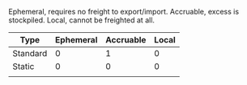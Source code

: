 Ephemeral, requires no freight to export/import.
Accruable, excess is stockpiled.
Local, cannot be freighted at all.


| Type     | Ephemeral | Accruable | Local |
|----------|-----------|-----------|-------|
| Standard | 0         | 1         | 0     |
| Static   | 0         | 0         | 0     |
|          |           |           |       |